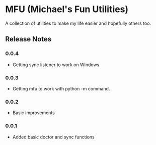 # MFU (Michael's Fun Utilities)

A collection of utilities to make my life easier and hopefully others too.


## Release Notes

### 0.0.4
- Getting sync listener to work on Windows.

### 0.0.3
- Getting mfu to work with python -m command.

### 0.0.2
- Basic improvements

### 0.0.1
- Added basic doctor and sync functions